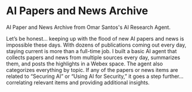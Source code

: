 # AI Papers and News Archive
AI Paper and News Archive from Omar Santos's AI Research Agent.

Let’s be honest... keeping up with the flood of new AI papers and news is impossible these days. With dozens of publications coming out every day, staying current is more than a full-time job. I built a basic AI agent that collects papers and news from multiple sources every day, summarizes them, and posts the highlights in a Webex space. The agent also categorizes everything by topic. If any of the papers or news items are related to “Securing AI” or “Using AI for Security,” it goes a step further… correlating relevant items and providing additional insights.

